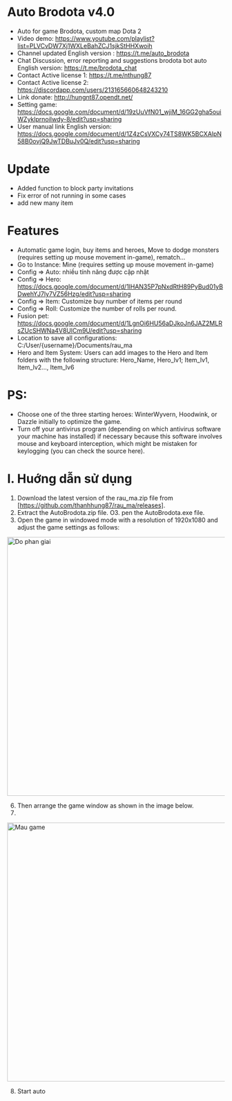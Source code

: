 # Auto Brodota v4.0
  - Auto for game Brodota, custom map Dota 2
 - Video demo: https://www.youtube.com/playlist?list=PLVCvDW7Xj1WXLeBahZCJ1sjkStHHXwoih
 - Channel updated English version : https://t.me/auto_brodota
 - Chat Discussion, error reporting and suggestions brodota bot auto English version: https://t.me/brodota_chat
 - Contact Active license 1: https://t.me/nthung87 
 - Contact Active license 2: https://discordapp.com/users/213165660648243210
 - Link donate: http://hungnt87.opendt.net/
 - Setting game: https://docs.google.com/document/d/19zUuVfN01_wjiM_16GG2gha5ouiWZyklprnoiIwdy-8/edit?usp=sharing
 - User manual link English version: https://docs.google.com/document/d/1Z4zCsVXCy74TS8WK5BCXAlpN58B0ovjQ9JwTDBuJv0Q/edit?usp=sharing
# Update
- Added function to block party invitations
- Fix error of not running in some cases
- add new many item

# Features
- Automatic game login, buy items and heroes, Move to dodge monsters (requires setting up mouse movement in-game), rematch...
- Go to Instance: Mine (requires setting up mouse movement in-game)
- Config => Auto: nhiều tính năng được cập nhật
- Config => Hero: https://docs.google.com/document/d/1lHAN35P7pNxdRtH89PyBud01yBDwehYJ7ly7VZ56Hzg/edit?usp=sharing
- Config => Item: Customize buy number of items per round
- Config => Roll: Customize the number of rolls per round. 
- Fusion pet: https://docs.google.com/document/d/1LgnOi6HU56aDJkoJn6JAZ2MLRsZUcSHWNa4V8UlCm9U/edit?usp=sharing
- Location to save all configurations: C:/User/{username}/Documents/rau_ma
- Hero and Item System: Users can add images to the Hero and Item folders with the following structure: Hero_Name, Hero_lv1; Item_lv1, Item_lv2..., Item_lv6
# PS:
- Choose one of the three starting heroes: WinterWyvern, Hoodwink, or Dazzle initially to optimize the game.
- Turn off your antivirus program (depending on which antivirus software your machine has installed) if necessary because this software involves mouse and keyboard interception, which might be mistaken for keylogging (you can check the source here).
# I. Huớng dẫn sử dụng

01. Download the latest version of the rau_ma.zip file from [https://github.com/thanhhung87/rau_ma/releases].
02. Extract the AutoBrodota.zip file.
O3. pen the AutoBrodota.exe file.
04. Open the game in windowed mode with a resolution of 1920x1080 and adjust the game settings as follows:

  <img src="https://github.com/hungnt87/brodota-bot/assets/71305971/ff9a874d-7b4e-4175-ad4b-2d62787ecd4e" width="600" alt="Do phan giai" />
  
6. Then arrange the game window as shown in the image below.
7. 
  <img src="https://github.com/hungnt87/brodota-bot/assets/71305971/9820772b-ba40-4214-8781-7be315bc1b9e" width="600" alt="Mau game" />
 
8. Start auto

